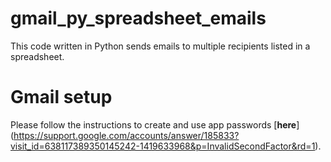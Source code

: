 # gmail_py_spreadsheet_emails
This code written in Python sends emails to multiple recipients listed in a spreadsheet.
# Gmail setup
Please follow the instructions to create and use app passwords [**here**] (https://support.google.com/accounts/answer/185833?visit_id=638117389350145242-1419633968&p=InvalidSecondFactor&rd=1).
